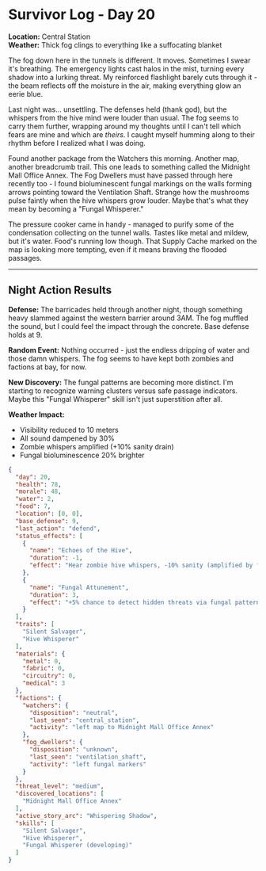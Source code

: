 # Survivor Log - Day 20

**Location:** Central Station  
**Weather:** Thick fog clings to everything like a suffocating blanket  

The fog down here in the tunnels is different. It moves. Sometimes I swear it's breathing. The emergency lights cast halos in the mist, turning every shadow into a lurking threat. My reinforced flashlight barely cuts through it - the beam reflects off the moisture in the air, making everything glow an eerie blue.

Last night was... unsettling. The defenses held (thank god), but the whispers from the hive mind were louder than usual. The fog seems to carry them further, wrapping around my thoughts until I can't tell which fears are mine and which are *theirs*. I caught myself humming along to their rhythm before I realized what I was doing.

Found another package from the Watchers this morning. Another map, another breadcrumb trail. This one leads to something called the Midnight Mall Office Annex. The Fog Dwellers must have passed through here recently too - I found bioluminescent fungal markings on the walls forming arrows pointing toward the Ventilation Shaft. Strange how the mushrooms pulse faintly when the hive whispers grow louder. Maybe that's what they mean by becoming a "Fungal Whisperer."

The pressure cooker came in handy - managed to purify some of the condensation collecting on the tunnel walls. Tastes like metal and mildew, but it's water. Food's running low though. That Supply Cache marked on the map is looking more tempting, even if it means braving the flooded passages.

---

## Night Action Results  
**Defense:** The barricades held through another night, though something heavy slammed against the western barrier around 3AM. The fog muffled the sound, but I could feel the impact through the concrete. Base defense holds at 9.  

**Random Event:** Nothing occurred - just the endless dripping of water and those damn whispers. The fog seems to have kept both zombies and factions at bay, for now.  

**New Discovery:** The fungal patterns are becoming more distinct. I'm starting to recognize warning clusters versus safe passage indicators. Maybe this "Fungal Whisperer" skill isn't just superstition after all.  

**Weather Impact:**  
- Visibility reduced to 10 meters  
- All sound dampened by 30%  
- Zombie whispers amplified (+10% sanity drain)  
- Fungal bioluminescence 20% brighter  

```json
{
  "day": 20,
  "health": 78,
  "morale": 48,
  "water": 2,
  "food": 7,
  "location": [0, 0],
  "base_defense": 9,
  "last_action": "defend",
  "status_effects": [
    {
      "name": "Echoes of the Hive",
      "duration": -1,
      "effect": "Hear zombie hive whispers, -10% sanity (amplified by fog)"
    },
    {
      "name": "Fungal Attunement",
      "duration": 3,
      "effect": "+5% chance to detect hidden threats via fungal patterns"
    }
  ],
  "traits": [
    "Silent Salvager",
    "Hive Whisperer"
  ],
  "materials": {
    "metal": 0,
    "fabric": 0,
    "circuitry": 0,
    "medical": 3
  },
  "factions": {
    "watchers": {
      "disposition": "neutral",
      "last_seen": "central_station",
      "activity": "left map to Midnight Mall Office Annex"
    },
    "fog_dwellers": {
      "disposition": "unknown",
      "last_seen": "ventilation_shaft",
      "activity": "left fungal markers"
    }
  },
  "threat_level": "medium",
  "discovered_locations": [
    "Midnight Mall Office Annex"
  ],
  "active_story_arc": "Whispering Shadow",
  "skills": [
    "Silent Salvager",
    "Hive Whisperer",
    "Fungal Whisperer (developing)"
  ]
}
```